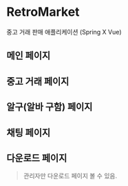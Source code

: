 # RetroMarket
중고 거래 판매 애플리케이션 (Spring X Vue)

## 메인 페이지

## 중고 거래 페이지

## 알구(알바 구함) 페이지

## 채팅 페이지

## 다운로드 페이지
> 관리자만 다운로드 페이지 볼 수 있음.
